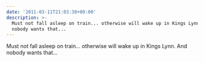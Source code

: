 ```yaml
---
date: '2011-03-11T21:03:30+00:00'
description: >-
  Must not fall asleep on train... otherwise will wake up in Kings Lynn. And
  nobody wants that...
---
```

Must not fall asleep on train... otherwise will wake up in Kings Lynn. And nobody wants that...
